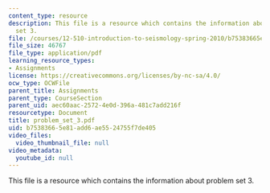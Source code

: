 ```yaml
---
content_type: resource
description: This file is a resource which contains the information about problem
  set 3.
file: /courses/12-510-introduction-to-seismology-spring-2010/b75383665e81add6ae5524755f7de405_problem_set_3.pdf
file_size: 46767
file_type: application/pdf
learning_resource_types:
- Assignments
license: https://creativecommons.org/licenses/by-nc-sa/4.0/
ocw_type: OCWFile
parent_title: Assignments
parent_type: CourseSection
parent_uid: aec60aac-2572-4e0d-396a-481c7add216f
resourcetype: Document
title: problem_set_3.pdf
uid: b7538366-5e81-add6-ae55-24755f7de405
video_files:
  video_thumbnail_file: null
video_metadata:
  youtube_id: null
---
```

This file is a resource which contains the information about problem set 3.
